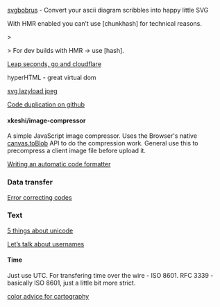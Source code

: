 [svgbobrus](https://github.com/ivanceras/svgbobrus) - Convert your ascii diagram scribbles into happy little SVG

With HMR enabled you can’t use \[chunkhash\] for technical reasons.

&gt;

&gt; For dev builds with HMR -&gt; use \[hash\].

[Leap seconds, go and cloudflare ](https://drive.google.com/file/d/0By8bdXh3iQ8DcmpjRVhrdzVnVmc/view)

hyperHTML - great virtual dom

[svg lazyload jpeg](https://twitter.com/mikaelainalem/status/918213244954861569)

[Code duplication on github](https://blog.acolyer.org/2017/11/20/dejavu-a-map-of-code-duplicates-on-github/)

#### xkeshi/image-compressor

A simple JavaScript image compressor. Uses the Browser's native [canvas.toBlob](https://developer.mozilla.org/en-US/docs/Web/API/HTMLCanvasElement/toBlob) API to do the compression work. General use this to precompress a client image file before upload it.

[Writing an automatic code formatter](http://journal.stuffwithstuff.com/2015/09/08/the-hardest-program-ive-ever-written/?sort)

### Data transfer

[Error correcting codes](https://monades.roperzh.com/error-correction-reed-solomon/)

### Text

[5 things about unicode](https://gojko.net/2017/11/07/five-things-about-unicode.html)

[Let’s talk about usernames](https://www.b-list.org/weblog/2018/feb/11/usernames/)

#### Time

Just use UTC. For transfering time over the wire - ISO 8601. RFC 3339 - basically ISO 8601, just a little bit more strict.

[color advice for cartography](http://colorbrewer2.org/#type=sequential&scheme=YlOrBr&n=6)
